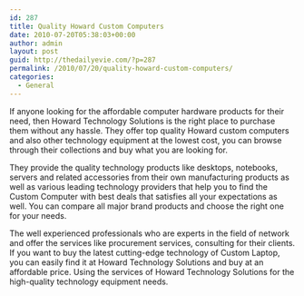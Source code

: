 ```yaml
---
id: 287
title: Quality Howard Custom Computers
date: 2010-07-20T05:38:03+00:00
author: admin
layout: post
guid: http://thedailyevie.com/?p=287
permalink: /2010/07/20/quality-howard-custom-computers/
categories:
  - General
---
```

If anyone looking for the affordable computer hardware products for their need, then Howard Technology Solutions is the right place to purchase them without any hassle. They offer top quality Howard custom computers and also other technology equipment at the lowest cost, you can browse through their collections and buy what you are looking for.

They provide the quality technology products like desktops, notebooks, servers and related accessories from their own manufacturing products as well as various leading technology providers that help you to find the Custom Computer with best deals that satisfies all your expectations as well. You can compare all major brand products and choose the right one for your needs.

The well experienced professionals who are experts in the field of network and offer the services like procurement services, consulting for their clients. If you want to buy the latest cutting-edge technology of Custom Laptop, you can easily find it at Howard Technology Solutions and buy at an affordable price. Using the services of Howard Technology Solutions for the high-quality technology equipment needs.